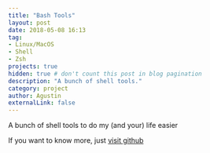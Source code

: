 ```yaml
---
title: "Bash Tools"
layout: post
date: 2018-05-08 16:13
tag: 
- Linux/MacOS
- Shell
- Zsh
projects: true
hidden: true # don't count this post in blog pagination
description: "A bunch of shell tools."
category: project
author: Agustin
externalLink: false
---
```


A bunch of shell tools to do my (and your) life easier

If you want to know more, just [visit github](https://github.com/agusnt/Shell_Tools)

